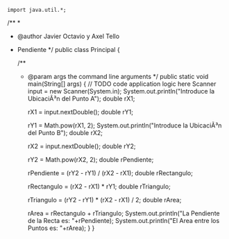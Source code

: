     import java.util.*;

/**
 *
 * @author Javier Octavio y Axel Tello
 * Pendiente
 */
public class Principal {

    /**
     * @param args the command line arguments
     */
    public static void main(String[] args) {
        // TODO code application logic here
        Scanner input = new Scanner(System.in);
        System.out.println("Introduce la UbicaciÃ³n del Punto A");
        double rX1;
        
        rX1 = input.nextDouble();
        double rY1;
        
        rY1 = Math.pow(rX1, 2);
        System.out.println("Introduce la UbicaciÃ³n del Punto B");
        double rX2;
        
        rX2 = input.nextDouble();
        double rY2;
        
        rY2 = Math.pow(rX2, 2);
        double rPendiente;
        
        rPendiente = (rY2 - rY1) / (rX2 - rX1);
        double rRectangulo;
        
        rRectangulo = (rX2 - rX1) * rY1;
        double rTriangulo;
        
        rTriangulo = (rY2 - rY1) * (rX2 - rX1) / 2;
        double rArea;
        
        rArea = rRectangulo + rTriangulo;
        System.out.println("La Pendiente de la Recta es: "+rPendiente);
        System.out.println("El Area entre los Puntos es: "+rArea);
    }
}
